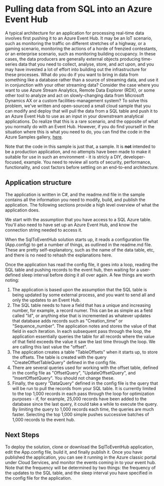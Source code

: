 <properties
   pageTitle="Pulling SQL data into Azure Event Hubs | Microsoft Azure"
   description="Overview of the Event Hubs import from SQL sample"
   services="event-hubs"
   documentationCenter="na"
   authors="spyrossak"
   manager="timlt"
   editor=""/>

<tags 
   ms.service="event-hubs"
   ms.devlang="na"
   ms.topic="article"
   ms.tgt_pltfrm="na"
   ms.workload="na"
   ms.date="08/25/2016"
   ms.author="spyros;sethm" />

# <a name="pulling-data-from-sql-into-an-azure-event-hub"></a>Pulling data from SQL into an Azure Event Hub

A typical architecture for an application for processing real-time data involves first pushing it to an Azure Event Hub. It may be an IoT scenario, such as monitoring the traffic on different stretches of a highway, or a gaming scenario, monitoring the actions of a horde of frenzied contestants, or an enterprise scenario, such as monitoring building occupancy. In these cases, the data producers are generally external objects producing time-series data that you need to collect, analyse, store, and act upon, and you may have invested a lot of effort into building out the infrastructure for these processes. What do you do if you want to bring in data from something like a database rather than a source of streaming data, and use it in conjunction with your other streaming data? Consider the case where you want to use Azure Stream Analytics, Remote Data Explorer (RDX), or some other tool to analyze and act on slowly-changing data from Microsoft Dynamics AX or a custom facilities-management system? To solve this problem, we've written and open-sourced a small cloud sample that you can modify and deploy that will pull the data from a SQL table and push it to an Azure Event Hub to use as an input in your downstream analytical applications. Do realize that this is a rare scenario, and the opposite of what you normally do with an Event Hub. However, if you do find yourself in the situation where this is what you need to do, you can find the code in the Azure Samples gallery, [here](https://azure.microsoft.com/documentation/samples/event-hubs-dotnet-import-from-sql/).  

Note that the code in this sample is just that, a sample. It is **not** intended to be a production application, and no attempts have been made to make it suitable for use in such an environment - it is stricly a DIY, developer-focused, example. You need to review all sorts of security, performance, functionality, and cost factors before settling on an end-to-end architecture.

## <a name="application-structure"></a>Application structure

The application is written in C#, and the readme.md file in the sample contains all the information you need to modify, build, and publish the application. The following sections provide a high level overview of what the application does.

We start with the assumption that you have access to a SQL Azure table. You'll also need to have set up an Azure Event Hub, and know the connection string needed to access it.

When the SqlToEventHub solution starts up, it reads a configuration file (App.config) to get a number of things, as outlined in the readme.md file. These are pretty self-explanatory, such as the name of the data table, etc, and there is no need to rehash the explanations here. 

Once the application has read the config file, it goes into a loop, reading the SQL table and pushing records to the event hub, then waiting for a user-defined sleep interval before doing it all over again. A few things are worth noting:

1. The application is based upon the assumption that the SQL table is being updated by some external process, and you want to send all and only the updates to an Event Hub.
2. The SQL table needs to have a field that has a unique and increasing number, for example, a record numer. This can be as simple as a field called "Id", or anything else that is incremented as whatever updates that database adds records such as "Creation_time" or "Sequence_number". The application notes and stores the value of that field in each iteration. In each subsequent pass through the loop, the application essentially queries the table for all records where the value of that field exceeds the value it saw the last time through the loop. We are calling this last value the "offset".
3. The application creates a table "TableOffsets" when it starts up, to store the offsets. The table is created with the query "CreateOffsetTableQuery" defined in the config file. 
4. There are several queries used for working with the offset table, defined in the config file as "OffsetQuery", "UpdateOffsetQuery", and "InsertOffsetQuery". You should not change these.
5. Finally, the query "DataQuery" defined in the config file is the query that will be run to pull the records from your SQL table. It is currently limited to the top 1,000 records in each pass through the loop for optimization purposes - if, for example, 25,000 records have been added to the database since the last query, it could take a while to execute the query. By limiting the query to 1,000 records each time, the queries are much faster. Selecting the top 1,000 simple pushes successive batches of 1,000 records to the event hub.    

## <a name="next-steps"></a>Next Steps

To deploy the solution, clone or download the SqlToEventHub application, edit the App.config file, build it, and finally publish it. Once you have published the application, you can see it running in the Azure classic portal under Cloud Services, and monitor the events coming in to your event hub. Note that the frequency will be determined by two things: the frequency of the updates to the SQL table, and the sleep interval you have specified in the config file for the application.